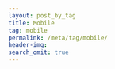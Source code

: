 ```yaml
---
layout: post_by_tag
title: Mobile
tag: mobile
permalink: /meta/tag/mobile/
header-img: 
search_omit: true
---
```


